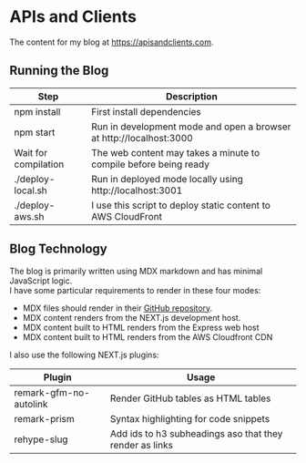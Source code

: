 # APIs and Clients

The content for my blog at https://apisandclients.com.

## Running the Blog

| Step | Description |
| ---- | ----------- |
| npm install | First install dependencies |
| npm start | Run in development mode and open a browser at http://localhost:3000 |
| Wait for compilation | The web content may takes a minute to compile before being ready |
| ./deploy-local.sh | Run in deployed mode locally using http://localhost:3001 |
| ./deploy-aws.sh | I use this script to deploy static content to AWS CloudFront |

## Blog Technology

The blog is primarily written using MDX markdown and has minimal JavaScript logic.\
I have some particular requirements to render in these four modes:

- MDX files should render in their [GitHub repository](https://github.com/gary-archer/apisandclients.com/tree/master/public/posts).
- MDX content renders from the NEXT.js development host.
- MDX content built to HTML renders from the Express web host
- MDX content built to HTML renders from the AWS Cloudfront CDN

I also use the following NEXT.js plugins:

| Plugin | Usage |
| ------ | ----- |
| remark-gfm-no-autolink | Render GitHub tables as HTML tables |
| remark-prism | Syntax highlighting for code snippets |
| rehype-slug | Add ids to h3 subheadings aso that they render as links |
